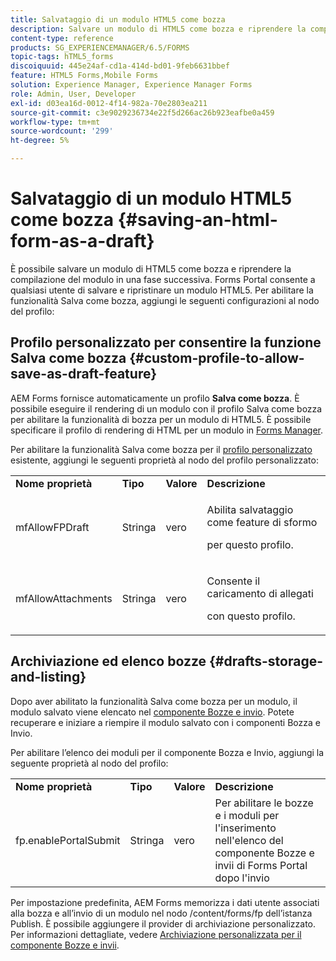 ```yaml
---
title: Salvataggio di un modulo HTML5 come bozza
description: Salvare un modulo di HTML5 come bozza e riprendere la compilazione del modulo in una fase successiva.
content-type: reference
products: SG_EXPERIENCEMANAGER/6.5/FORMS
topic-tags: hTML5_forms
discoiquuid: 445e24af-cd1a-414d-bd01-9feb6631bbef
feature: HTML5 Forms,Mobile Forms
solution: Experience Manager, Experience Manager Forms
role: Admin, User, Developer
exl-id: d03ea16d-0012-4f14-982a-70e2803ea211
source-git-commit: c3e9029236734e22f5d266ac26b923eafbe0a459
workflow-type: tm+mt
source-wordcount: '299'
ht-degree: 5%

---
```


# Salvataggio di un modulo HTML5 come bozza {#saving-an-html-form-as-a-draft}

È possibile salvare un modulo di HTML5 come bozza e riprendere la compilazione del modulo in una fase successiva. Forms Portal consente a qualsiasi utente di salvare e ripristinare un modulo HTML5. Per abilitare la funzionalità Salva come bozza, aggiungi le seguenti configurazioni al nodo del profilo:

## Profilo personalizzato per consentire la funzione Salva come bozza {#custom-profile-to-allow-save-as-draft-feature}

AEM Forms fornisce automaticamente un profilo **Salva come bozza**. È possibile eseguire il rendering di un modulo con il profilo Salva come bozza per abilitare la funzionalità di bozza per un modulo di HTML5. È possibile specificare il profilo di rendering di HTML per un modulo in [Forms Manager](/help/forms/using/introduction-managing-forms.md).

Per abilitare la funzionalità Salva come bozza per il [profilo personalizzato](/help/forms/using/custom-profile.md) esistente, aggiungi le seguenti proprietà al nodo del profilo personalizzato:

<table>
 <tbody>
  <tr>
   <td><strong>Nome proprietà</strong></td>
   <td><strong>Tipo</strong></td>
   <td><strong>Valore</strong></td>
   <td><strong>Descrizione</strong></td>
  </tr>
  <tr>
   <td>mfAllowFPDraft</td>
   <td>Stringa</td>
   <td>vero</td>
   <td><p>Abilita salvataggio come feature di sformo</p> <p>per questo profilo.</p> </td>
  </tr>
  <tr>
   <td>mfAllowAttachments</td>
   <td>Stringa</td>
   <td>vero</td>
   <td><p>Consente il caricamento di allegati</p> <p>con questo profilo.</p> </td>
  </tr>
 </tbody>
</table>

## Archiviazione ed elenco bozze {#drafts-storage-and-listing}

Dopo aver abilitato la funzionalità Salva come bozza per un modulo, il modulo salvato viene elencato nel [componente Bozze e invio](/help/forms/using/draft-submission-component.md). Potete recuperare e iniziare a riempire il modulo salvato con i componenti Bozza e Invio.

Per abilitare l’elenco dei moduli per il componente Bozza e Invio, aggiungi la seguente proprietà al nodo del profilo:

<table>
 <tbody>
  <tr>
   <td><strong>Nome proprietà</strong></td>
   <td><strong>Tipo</strong></td>
   <td><strong>Valore</strong></td>
   <td><strong>Descrizione</strong></td>
  </tr>
  <tr>
   <td>fp.enablePortalSubmit</td>
   <td>Stringa</td>
   <td>vero</td>
   <td>Per abilitare le bozze e i moduli per l'inserimento nell'elenco del componente Bozze e invii di Forms Portal dopo l'invio<br /></td>
  </tr>
 </tbody>
</table>

Per impostazione predefinita, AEM Forms memorizza i dati utente associati alla bozza e all’invio di un modulo nel nodo /content/forms/fp dell’istanza Publish. È possibile aggiungere il provider di archiviazione personalizzato. Per informazioni dettagliate, vedere [Archiviazione personalizzata per il componente Bozze e invii](/help/forms/using/adding-custom-storage-provider-forms.md).
